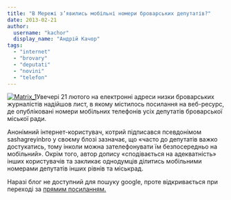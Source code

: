 ```yaml
---
title: "В Мережі з’явились мобільні номери броварських депутатів?"
date: 2013-02-21
author: 
  username: "kachor"
  display_name: "Андрій Качор"
tags: 
  - "internet"
  - "brovary"
  - "deputati"
  - "novini"
  - "telefon"
---
```


[![Matrix_1](https://mpz.brovary.org/wp-content/uploads/2013/02/Matrix_1.jpg)](https://mpz.brovary.org/wp-content/uploads/2013/02/Matrix_1.jpg)Увечері 21 лютого на електронні адреси низки броварських журналістів надійшов лист, в якому містилось посилання на веб-ресурс, де опубліковані номери мобільних телефонів усіх депутатів броварської міської ради.

Анонімний інтернет-користувач, котрий підписався псевдонімом sashagreyinbro у своєму блозі зазначає, що «часто до депутатів важко достукатись, тому інколи можна зателефонувати їм безпосередньо на мобільний». Окрім того, автор допису «сподівається на адекватність» інших користувачів та закликає однодумців ділитись мобільними номерами депутатів інших рівнів та міськрад.

Наразі блог не доступний для пошуку google, проте відкривається при переході за [прямим посиланням.](http://sashagreyinbro.livejournal.com/)
